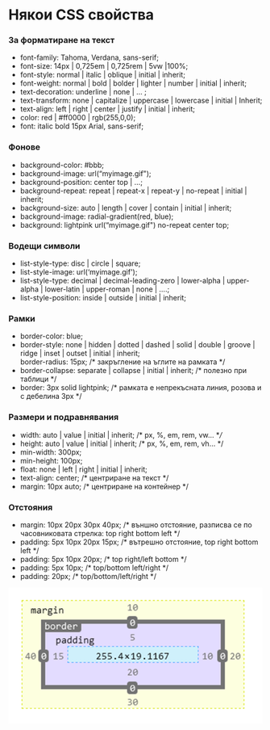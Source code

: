 # Някои CSS свойства

### За форматиране на текст

* font-family: Tahoma, Verdana, sans-serif;
* font-size: 14px | 0,725em | 0,725rem | 5vw |100%;
* font-style: normal | italic | oblique | initial | inherit;
* font-weight: normal | bold | bolder | lighter | number | initial | inherit;
* text-decoration: underline | none | … ;
* text-transform: none | capitalize | uppercase | lowercase | initial | Inherit;
* text-align: left | right | center | justify | initial | inherit;
* color: red | #ff0000 | rgb(255,0,0);
* font: italic bold 15px Arial, sans-serif;

### Фонове

* background-color: #bbb;
* background-image: url(“myimage.gif");
* background-position: center top | …;
* background-repeat: repeat | repeat-x | repeat-y | no-repeat | initial | inherit;
* background-size: auto | length | cover | contain | initial | inherit;
* background-image: radial-gradient(red, blue);
* background: lightpink url(“myimage.gif") no-repeat center top;

### Водещи символи

* list-style-type: disc | circle | square;
* list-style-image: url(‘myimage.gif');
* list-style-type: decimal | decimal-leading-zero | lower-alpha | upper-alpha | lower-latin | upper-roman | none | ….;
* list-style-position: inside | outside | initial | inherit;

### Рамки

* border-color: blue;
* border-style: none | hidden | dotted | dashed | solid | double | groove | ridge | inset | outset | initial | inherit;\
  border-radius: 15px;         /\* закръгление на ъглите на рамката \*/
* border-collapse: separate | collapse | initial | inherit;         /\* полезно при таблици \*/
* border: 3px solid lightpink;       /\* рамката е непрекъсната линия, розова и с дебелина 3px \*/

### Размери и подравнявания

* width: auto | value | initial | inherit;        /\* px, %, em, rem, vw… \*_/_
* height: auto | value | initial | inherit;       /\* px, %, em, rem, vh… \*/
* min-width: 300px;
* min-height: 100px;
* float: none | left | right | initial | inherit;
* text-align: center;      /\* центриране на текст \*/
* margin: 10px auto;      /\* центриране на контейнер \*/

### Отстояния

* margin: 10px 20px 30px 40px;        /\* външно отстояние, разписва се по часовниковата стрелка: top right bottom left \*/
* padding: 5px 10px 20px 15px;         /\* вътрешно отстояние,  top right bottom left \*/
* padding: 5px 10px 20px;   /\* top right/left bottom  \*/
* padding: 5px 10px;    /\* top/bottom  left/right \*/
* padding: 20px;     /\* top/bottom/left/right \*/

![](<../../../../assets/image (55).png>)
